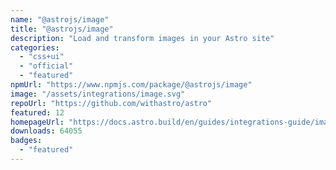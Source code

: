 ```yaml
---
name: "@astrojs/image"
title: "@astrojs/image"
description: "Load and transform images in your Astro site"
categories:
  - "css+ui"
  - "official"
  - "featured"
npmUrl: "https://www.npmjs.com/package/@astrojs/image"
image: "/assets/integrations/image.svg"
repoUrl: "https://github.com/withastro/astro"
featured: 12
homepageUrl: "https://docs.astro.build/en/guides/integrations-guide/image/"
downloads: 64055
badges:
  - "featured"
---
```

